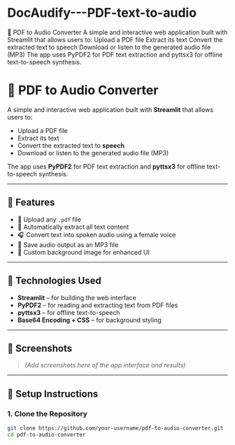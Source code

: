 # DocAudify---PDF-text-to-audio
📘 PDF to Audio Converter A simple and interactive web application built with Streamlit that allows users to:  Upload a PDF file  Extract its text  Convert the extracted text to speech  Download or listen to the generated audio file (MP3)  The app uses PyPDF2 for PDF text extraction and pyttsx3 for offline text-to-speech synthesis. 

# 📘 PDF to Audio Converter

A simple and interactive web application built with **Streamlit** that allows users to:

- Upload a PDF file
- Extract its text
- Convert the extracted text to **speech**
- Download or listen to the generated audio file (MP3)

The app uses **PyPDF2** for PDF text extraction and **pyttsx3** for offline text-to-speech synthesis.

---

## 🧰 Features

- 📂 Upload any `.pdf` file
- 📝 Automatically extract all text content
- 🎧 Convert text into spoken audio using a female voice
- 💾 Save audio output as an MP3 file
- 🎨 Custom background image for enhanced UI

---

## 🚀 Technologies Used

- **Streamlit** – for building the web interface
- **PyPDF2** – for reading and extracting text from PDF files
- **pyttsx3** – for offline text-to-speech
- **Base64 Encoding + CSS** – for background styling

---

## 📸 Screenshots

> *(Add screenshots here of the app interface and results)*

---

## 📂 Setup Instructions

### 1. Clone the Repository

```bash
git clone https://github.com/your-username/pdf-to-audio-converter.git
cd pdf-to-audio-converter
